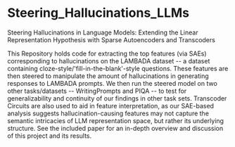 # Steering_Hallucinations_LLMs
Steering Hallucinations in Language Models: Extending the Linear Representation Hypothesis with Sparse Autoencoders and Transcoders

This Repository holds code for extracting the top features (via SAEs) corresponding to hallucinations on the LAMBADA dataset -- a dataset containing cloze-style/'fill-in-the-blank'-style questions. These features are then steered to manipulate the amount of hallucinations in generating responses to LAMBADA prompts.  We then run the steered model on two other tasks/datasets -- WritingPrompts and PIQA -- to test for generalizability and continuity of our findings in other task sets.  Transcoder Circuits are also used to aid in feature interpretation, as our SAE-based analysis suggests hallucination-causing features may not capture the semantic intricacies of LLM representation space, but rather its underlying structure.  See the included paper for an in-depth overview and discussion of this project and its results.
